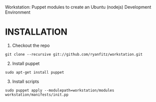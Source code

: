 Workstation: Puppet modules to create an Ubuntu (nodejs) Development Environment

# INSTALLATION

1. Checkout the repo

  ```
  git clone --recursive git://github.com/ryanfitz/workstation.git
  ```
2. Install puppet
  
  ```
  sudo apt-get install puppet
  ```
3. Install scripts

  ```
  sudo puppet apply --modulepath=workstation/modules workstation/manifests/init.pp
